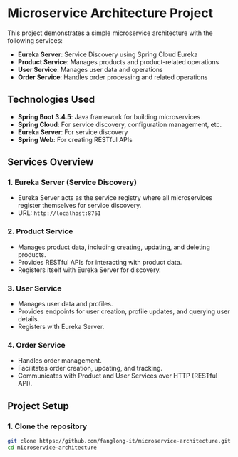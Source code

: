 # Microservice Architecture Project

This project demonstrates a simple microservice architecture with the following services:

- **Eureka Server**: Service Discovery using Spring Cloud Eureka
- **Product Service**: Manages products and product-related operations
- **User Service**: Manages user data and operations
- **Order Service**: Handles order processing and related operations

## Technologies Used

- **Spring Boot 3.4.5**: Java framework for building microservices
- **Spring Cloud**: For service discovery, configuration management, etc.
- **Eureka Server**: For service discovery
- **Spring Web**: For creating RESTful APIs

## Services Overview

### 1. Eureka Server (Service Discovery)
- Eureka Server acts as the service registry where all microservices register themselves for service discovery.
- URL: `http://localhost:8761`

### 2. Product Service
- Manages product data, including creating, updating, and deleting products.
- Provides RESTful APIs for interacting with product data.
- Registers itself with Eureka Server for discovery.

### 3. User Service
- Manages user data and profiles.
- Provides endpoints for user creation, profile updates, and querying user details.
- Registers with Eureka Server.

### 4. Order Service
- Handles order management.
- Facilitates order creation, updating, and tracking.
- Communicates with Product and User Services over HTTP (RESTful API).

## Project Setup

### 1. Clone the repository
```bash
git clone https://github.com/fanglong-it/microservice-architecture.git
cd microservice-architecture
